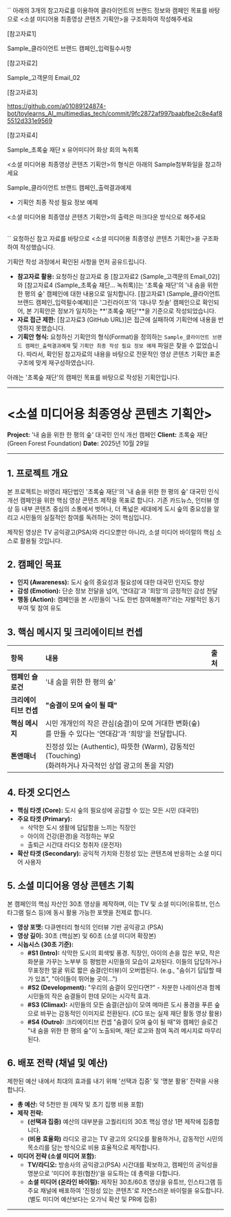 ##
``
아래의 3개의 참고자료를 이용하여 클라이언트의 브랜드 정보와 캠페인 목표를 바탕으로 <소셜 미디어용 최종영상 콘텐츠 기획안>을 구조화하여 작성해주세요

[참고자료1]

Sample_클라이언트 브랜드 캠페인_입력필수사항

[참고자료2]

Sample_고객문의 Email_02

[참고자료3]

https://github.com/a01089124874-bot/toylearns_AI_multimedias_tech/commit/9fc2872af997baabfbe2c8e4af85512d331e9569

[참고자료4]

Sample_초록숲 재단 x 유어미디어 화상 회의 녹취록

<소셜 미디어용 최종영상 콘텐츠 기획안>의 형식은 아래의 Sample첨부화일을 참고하세요

Sample_클라이언트 브랜드 캠페인_출력결과예제

+ 기획안 최종 작성 필요 정보 예제

<소셜 미디어용 최종영상 콘텐츠 기획안>의 출력은 마크다운 방식으로 해주세요
##
``
요청하신 참고 자료를 바탕으로 \<소셜 미디어용 최종영상 콘텐츠 기획안\>을 구조화하여 작성했습니다.

기획안 작성 과정에서 확인된 사항을 먼저 공유드립니다.

  * **참고자료 활용:** 요청하신 참고자료 중 [참고자료2 (Sample\_고객문의 Email\_02)]와 [참고자료4 (Sample\_초록숲 재단... 녹취록)]는 '초록숲 재단'의 '내 숨을 위한 한 평의 숲' 캠페인에 대한 내용으로 일치합니다. [참고자료1 (Sample\_클라이언트 브랜드 캠페인\_입력필수예제)]은 '그린라이프'의 '대나무 칫솔' 캠페인으로 확인되어, 본 기획안은 정보가 일치하는 \*\*'초록숲 재단'\*\*을 기준으로 작성되었습니다.
  * **자료 접근 제한:** [참고자료3 (GitHub URL)]은 접근에 실패하여 기획안에 내용을 반영하지 못했습니다.
  * **기획안 형식:** 요청하신 기획안의 형식(Format)을 정의하는 `Sample_클라이언트 브랜드 캠페인_출력결과예제` 및 `기획안 최종 작성 필요 정보 예제` 파일은 찾을 수 없었습니다. 따라서, 확인된 참고자료의 내용을 바탕으로 전문적인 영상 콘텐츠 기획안 표준 구조에 맞게 재구성하였습니다.

아래는 '초록숲 재단'의 캠페인 목표를 바탕으로 작성된 기획안입니다.

-----

# \<소셜 미디어용 최종영상 콘텐츠 기획안\>

**Project:** '내 숨을 위한 한 평의 숲' 대국민 인식 개선 캠페인
**Client:** 초록숲 재단 (Green Forest Foundation)
**Date:** 2025년 10월 29일

-----

## 1\. 프로젝트 개요

본 프로젝트는 비영리 재단법인 '초록숲 재단'의 '내 숨을 위한 한 평의 숲' 대국민 인식 개선 캠페인을 위한 핵심 영상 콘텐츠 제작을 목표로 합니다. 기존 카드뉴스, 인터뷰 영상 등 내부 콘텐츠 중심의 소통에서 벗어나, 더 폭넓은 세대에게 도시 숲의 중요성을 알리고 시민들의 실질적인 참여를 독려하는 것이 핵심입니다.

제작된 영상은 TV 공익광고(PSA)와 라디오뿐만 아니라, 소셜 미디어 바이럴의 핵심 소스로 활용될 것입니다.

## 2\. 캠페인 목표

  * **인지 (Awareness):** 도시 숲의 중요성과 필요성에 대한 대국민 인지도 향상
  * **감성 (Emotion):** 단순 정보 전달을 넘어, '연대감'과 '희망'의 긍정적인 감성 전달
  * **행동 (Action):** 캠페인을 본 시민들이 '나도 한번 참여해볼까?'라는 자발적인 동기 부여 및 참여 유도

## 3\. 핵심 메시지 및 크리에이티브 컨셉

| 항목 | 내용 | 출처 |
| :--- | :--- | :--- |
| **캠페인 슬로건** | '내 숨을 위한 한 평의 숲' | |
| **크리에이티브 컨셉** | **"숨결이 모여 숲이 될 때"** | |
| **핵심 메시지** | 시민 개개인의 작은 관심(숨결)이 모여 거대한 변화(숲)를 만들 수 있다는 '연대감'과 '희망'을 전달합니다. | |
| **톤앤매너** | 진정성 있는 (Authentic), 따뜻한 (Warm), 감동적인 (Touching) <br> (화려하거나 자극적인 상업 광고의 톤을 지양) | |

## 4\. 타겟 오디언스

  * **핵심 타겟 (Core):** 도시 숲의 필요성에 공감할 수 있는 모든 시민 (대국민)
  * **주요 타겟 (Primary):**
      * 삭막한 도시 생활에 답답함을 느끼는 직장인
      * 아이의 건강(환경)을 걱정하는 부모
      * 출퇴근 시간대 라디오 청취자 (운전자)
  * **확산 타겟 (Secondary):** 공익적 가치와 진정성 있는 콘텐츠에 반응하는 소셜 미디어 사용자

## 5\. 소셜 미디어용 영상 콘텐츠 기획

본 캠페인의 핵심 자산인 30초 영상을 제작하며, 이는 TV 및 소셜 미디어(유튜브, 인스타그램 릴스 등)에 동시 활용 가능한 포맷을 전제로 합니다.

  * **영상 포맷:** 다큐멘터리 형식의 인터뷰 기반 공익광고 (PSA)
  * **영상 길이:** 30초 (핵심본) 및 60초 (소셜 미디어 확장본)
  * **시놉시스 (30초 기준):**
      * **\#S1 (Intro):** 삭막한 도시의 회색빛 풍경. 직장인, 아이의 손을 잡은 부모, 작은 화분을 가꾸는 노부부 등 평범한 시민들의 모습이 교차된다. 이들의 답답하거나 무표정한 얼굴 위로 짧은 숨결(인터뷰)이 오버랩된다. (e.g., "숨쉬기 답답할 때가 있죠", "아이들이 뛰어놀 곳이...")
      * **\#S2 (Development):** "우리의 숨결이 모인다면?" - 차분한 나레이션과 함께 시민들의 작은 숨결들이 한데 모이는 시각적 효과.
      * **\#S3 (Climax):** 시민들의 모든 숨결(관심)이 모여 메마른 도시 풍경을 푸른 숲으로 바꾸는 감동적인 이미지로 전환된다. (CG 또는 실제 재단 활동 영상 활용)
      * **\#S4 (Outro):** 크리에이티브 컨셉 "숨결이 모여 숲이 될 때"와 캠페인 슬로건 "내 숨을 위한 한 평의 숲"이 노출되며, 재단 로고와 참여 독려 메시지로 마무리된다.

## 6\. 배포 전략 (채널 및 예산)

제한된 예산 내에서 최대의 효과를 내기 위해 '선택과 집중' 및 '명분 활용' 전략을 사용합니다.

  * **총 예산:** 약 5천만 원 (제작 및 초기 집행 비용 포함)
  * **제작 전략:**
      * **(선택과 집중)** 예산의 대부분을 고퀄리티의 30초 핵심 영상 1편 제작에 집중합니다.
      * **(비용 효율화)** 라디오 광고는 TV 광고의 오디오를 활용하거나, 감동적인 시민의 목소리를 담는 방식으로 비용 효율적으로 제작합니다.
  * **미디어 전략 (소셜 미디어 포함):**
      * **TV/라디오:** 방송사의 공익광고(PSA) 시간대를 확보하고, 캠페인의 공익성을 명분으로 '미디어 후원(협찬)'을 유도하는 데 총력을 다합니다.
      * **소셜 미디어 (온라인 바이럴):** 제작된 30초/60초 영상을 유튜브, 인스타그램 등 주요 채널에 배포하여 '진정성 있는 콘텐츠'로 자연스러운 바이럴을 유도합니다. (별도 미디어 예산보다는 오가닉 확산 및 PR에 집중)

-----